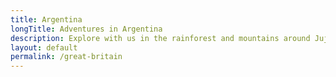 ```yaml
---
title: Argentina
longTitle: Adventures in Argentina
description: Explore with us in the rainforest and mountains around Jujuy in North West Argentina
layout: default
permalink: /great-britain
---
```

